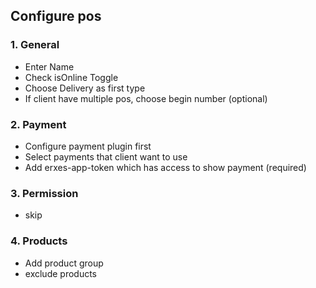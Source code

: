 ## Configure pos

### 1. General

- Enter Name
- Check isOnline Toggle
- Choose Delivery as first type
- If client have multiple pos, choose begin number (optional)

### 2. Payment

- Configure payment plugin first
- Select payments that client want to use
- Add erxes-app-token which has access to show payment (required)

### 3. Permission

- skip

### 4. Products

- Add product group
- exclude products
